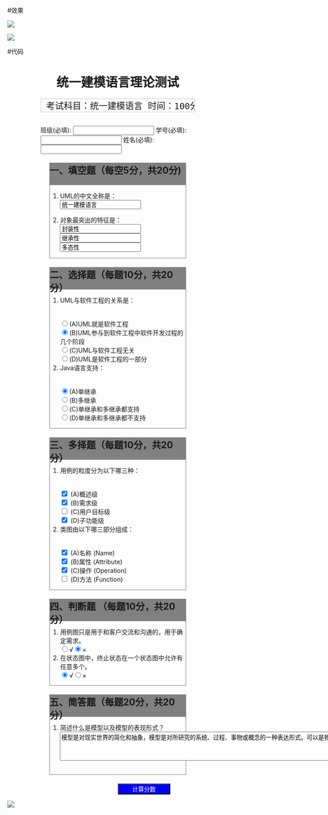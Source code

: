 #效果

![](https://s3.cn-north-1.amazonaws.com.cn/tws-upload/images/1549876221176-a52fd836-1b60-4b0f-8e7b-a4602e419cb1.png)

![](https://s3.cn-north-1.amazonaws.com.cn/tws-upload/images/1549876252789-f7db07ac-8b54-4b94-a7bd-afe480eb8a18.png)

#代码
<!DOCTYPE HTML>
<html>
<head>
<meta http-equiv="Content-Type" content="text/html; charset=utf-8" />
<style type="text/CSS">
#mainbody {
    width: 70%;
    margin: auto;
}
h1.titel{text-align:center;}
.Title {
    border: #ccc solid 1px;
    font-size:20px;
    text-align: center;

}

.input {
    border: #ccc solid 1px;
    text-align: center;
}
div.container{
text-intent:40%
width:100%;
margin:20px;
padding:0;
border:1px solid gray;
}
div.header{
width:100%;text-intent:20%;height:50px;
background-color:gray; padding:0;
}
h2.header
{
padding:0;
margin:0;
}
input[type="button"]
{color:white;
background-color:blue;
  width:120px;
  margin-left:50%;
  display:block;
  font-family: Verdana, Arial;
}

</style>
</head>


<div id="mainbody">
<h1 class="titel">统一建模语言理论测试</h1>
<pre>
<div class="Title"> 考试科目：统一建模语言 时间：100分钟 得分：
</div>
</pre>
<div class="input">
<p> 
<label> 班级(必填): 
<input /></label>
<label>学号(必填): <input/></label>
<label> 姓名(必填): <input/></label>
</p>
</div>

<div class= "container">
<div class= "header"><h2 class= "header">一、填空题（每空5分，共20分)</h2></div>
<ol>
<li>
<form>
UML的中文全称是：<input type="text" value="统一建模语言">
</form>
</li>

<form>
<li>
对象最突出的特征是：</li>
<input type="text" value="封装性"/>
<input type="text" value="继承性"/>
<input type="text" value="多态性"/>
</form>
</ol>
</div>

<div class= "container">
<form>
<div class= "header"><h2 class= "header">二、选择题（每题10分，共20分）</h2></div>
<ol>
<li>UML与软件工程的关系是：</li>
<br>
<br>
<label><input type="radio">(A)UML就是软件工程</label>
<br/>
<label><input type="radio" checked>(B)UML参与到软件工程中软件开发过程的几个阶段</label>
<br/>
<label><input type="radio">(C)UML与软件工程无关</label>
<br/>
<label><input type="radio" >(D)UML是软件工程的一部分</label>
<br/>

<li>Java语言支持：</li><br><br>
<label><input type="radio" checked>(A)单继承</label>
<br/>
<label><input type="radio" >(B)多继承</label>
<br/>
<label><input type="radio" >(C)单继承和多继承都支持</label>
<br/>
<label><input type="radio" >(D)单继承和多继承都不支持</label>
<br/>
</ol>
</form>
</div>

<div class= "container">
<div class= "header"><h2 class= "header">三、多择题（每题10分，共20分）</h2> </div>
<form>
<ol>
<li>用例的粒度分为以下哪三种：</li><br>
<br>
<label><input type="checkbox" checked> (A)概述级</label>
<br/>
<label><input type="checkbox" checked> (B)需求级</label>
<br/>
<label><input type="checkbox" > (C)用户目标级</label>
<br/>
<label><input type="checkbox" checked> (D)子功能级</label>
<br/>

<li>类图由以下哪三部分组成：</li><br>
<br>
<label><input type="checkbox" checked> (A)名称 (Name)</label>
<br/>
<label><input type="checkbox" checked> (B)属性 (Attribute)</label>
<br/>
<label><input type="checkbox" checked> (C)操作 (Operation)</label>
<br/>
<label><input type="checkbox"/> (D)方法 (Function)</label>
</ol>
</form>
</div>

<div class= "container">
<div class= "header"><h2 class= "header">四、判断题 （每题10分，共20分）</h2></div>
<form>
<ol>
<li>用例图只是用于和客户交流和沟通的，用于确定需求。</li> <input type="radio">&radic;<input type="radio" checked>&times;
<li>在状态图中，终止状态在一个状态图中允许有任意多个。</li> <input type="radio" checked>&radic;<input type="radio">&times;
</ol>
</form>
</div>

<div class= "container">
<div class= "header"><h2 class= "header">五、简答题（每题20分，共20分）</h2></div>
<ol>
<li>简述什么是模型以及模型的表现形式？</li>
<textarea rows="4" cols="120">模型是对现实世界的简化和抽象，模型是对所研究的系统、过程、事物或概念的一种表达形式。可以是物理实体；可以是某图形；或者是一种数学表达式。</textarea>
</ol>
<br>
</div>

<form>
<input type="button" value="计算分数">
</form>
</div>
</html>


![](https://s3.cn-north-1.amazonaws.com.cn/tws-upload/images/1549876225744-35a0e682-1c0e-41af-8a0a-1f62392cee48.png)